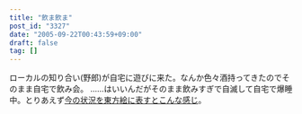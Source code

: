 ```yaml
---
title: "飲ま飲ま"
post_id: "3327"
date: "2005-09-22T00:43:59+09:00"
draft: false
tag: []
---
```



ローカルの知り合い(野郎)が自宅に遊びに来た。なんか色々酒持ってきたのでそのまま自宅で飲み会。 ……はいいんだがそのまま飲みすぎで自滅して自宅で爆睡中。とりあえず[今の状況を東方絵に表すとこんな感じ](/3326)。
